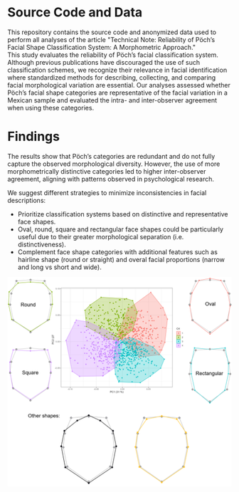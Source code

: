 # Source Code and Data
This repository contains the source code and anonymized data used to perform all analyses of the article "Technical Note: Reliability of Pöch’s Facial Shape Classification System: A Morphometric Approach."   
This study evaluates the reliability of Pöch’s facial classification system. Although previous publications have discouraged the use of such classification schemes, we recognize their relevance in facial identification where standardized methods for describing, collecting, and comparing facial morphological variation are essential.
Our analyses assessed whether Pöch’s facial shape categories are representative of the facial variation in a Mexican sample and evaluated the intra- and inter-observer agreement when using these categories. 

# Findings
The results show that Pöch’s categories are redundant and do not fully capture the observed morphological diversity. However, the use of more morphometrically distinctive categories led to higher inter-observer agreement, aligning with patterns observed in psychological research. 

We suggest different strategies to minimize inconsistencies in facial descriptions:
- Prioritize classification systems based on distinctive and representative face shapes.
- Oval, round, square and rectangular face shapes could be particularly useful due to their greater morphological separation (i.e. distinctiveness).
- Complement face shape categories with additional features such as hairline shape (round or straight) and overal facial proportions (narrow and long vs short and wide).

![This is an image](https://github.com/arodifr/Poch/blob/main/Face_shapes.png)

